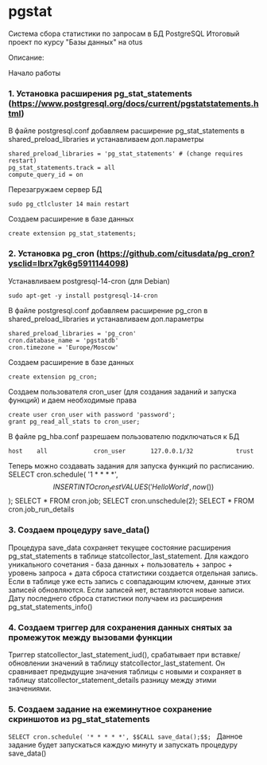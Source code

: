 # pgstat
Система сбора статистики по запросам в БД PostgreSQL
Итоговый проект по курсу "Базы данных" на otus

Описание:

Начало работы
### 1. Установка расширения pg_stat_statements (https://www.postgresql.org/docs/current/pgstatstatements.html)

В файле postgresql.conf добавляем расширение pg_stat_statements в shared_preload_libraries и устанавливаем доп.параметры
```
shared_preload_libraries = 'pg_stat_statements' # (change requires restart)
pg_stat_statements.track = all
compute_query_id = on
```
Перезагружаем сервер БД
```
sudo pg_ctlcluster 14 main restart
```
Создаем расширение в базе данных
```
create extension pg_stat_statements;
```

### 2. Установка pg_cron (https://github.com/citusdata/pg_cron?ysclid=lbrx7gk6g5911144098)

Устанавливаем postgresql-14-cron (для Debian)
```
sudo apt-get -y install postgresql-14-cron
```
В файле postgresql.conf добавляем расширение pg_cron в shared_preload_libraries и устанавливаем доп.параметры
```
shared_preload_libraries = 'pg_cron'
cron.database_name = 'pgstatdb'
cron.timezone = 'Europe/Moscow'
```
Создаем расширение в базе данных
```
create extension pg_cron;
```
Создаем пользователя cron_user (для создания заданий и запуска функций) и даем необходимые права
```
create user cron_user with password 'password';
grant pg_read_all_stats to cron_user;
```
В файле pg_hba.conf разрешаем пользователю подключаться к БД
```
host    all             cron_user       127.0.0.1/32            trust
```
Теперь можно создавать задания для запуска функций по расписанию. 
SELECT cron.schedule(
  '1 * * * *',
  $$INSERT INTO cron_test VALUES ('Hello World', now() )$$
);
SELECT * FROM cron.job;
SELECT cron.unschedule(2);
SELECT * FROM cron.job_run_details

### 3. Создаем процедуру save_data()
Процедура save_data сохраняет текущее состояние расширения pg_stat_statements
в таблице statcollector_last_statement. Для каждого уникального сочетания - база данных + пользователь + запрос + уровень запроса + дата сброса
статистики создается отдельная запись. Если в таблице уже есть запись с совпадающим ключем, данные
этих записей обновляются. Если записей нет, вставляются новые записи. 
Дату последнего сброса статистики получаем из расширения pg_stat_statements_info()

### 4. Создаем триггер для сохранения данных снятых за промежуток между вызовами функции
Триггер statcollector_last_statement_iud(), срабатывает при вставке/обновлении
значений в таблицу statcollector_last_statement. Он сравнивает предыдущие значения 
таблицы с новыми и сохраняет в таблицу statcollector_statement_details 
разницу между этими значениями. 

### 5. Создаем задание на ежеминутное сохранение скриншотов из pg_stat_statements
``SELECT cron.schedule(
  '* * * * *',
  $$CALL save_data();$$;
``
Данное задание будет запускаться каждую минуту и запускать процедуру save_data()
